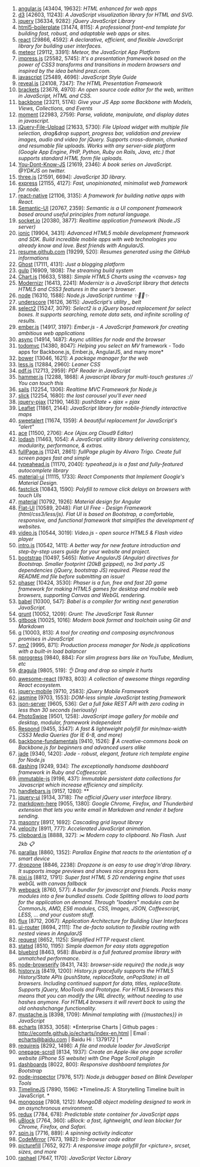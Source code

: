 1. [angular.js](https://github.com/angular/angular.js) [43404, 19632]: *HTML enhanced for web apps*
2. [d3](https://github.com/mbostock/d3) [42603, 11243]: *A JavaScript visualization library for HTML and SVG.*
3. [jquery](https://github.com/jquery/jquery) [36334, 9282]: *jQuery JavaScript Library*
4. [html5-boilerplate](https://github.com/h5bp/html5-boilerplate) [31474, 8115]: *A professional front-end template for building fast, robust, and adaptable web apps or sites.*
5. [react](https://github.com/facebook/react) [29866, 4592]: *A declarative, efficient, and flexible JavaScript library for building user interfaces.*
6. [meteor](https://github.com/meteor/meteor) [29112, 3391]: *Meteor, the JavaScript App Platform*
7. [impress.js](https://github.com/impress/impress.js) [25582, 5745]: *It's a presentation framework based on the power of CSS3 transforms and transitions in modern browsers and inspired by the idea behind prezi.com.*
8. [javascript](https://github.com/airbnb/javascript) [25489, 4696]: *JavaScript Style Guide*
9. [reveal.js](https://github.com/hakimel/reveal.js) [24108, 7347]: *The HTML Presentation Framework*
10. [brackets](https://github.com/adobe/brackets) [23678, 4970]: *An open source code editor for the web, written in JavaScript, HTML and CSS.*
11. [backbone](https://github.com/jashkenas/backbone) [23211, 5174]: *Give your JS App some Backbone with Models, Views, Collections, and Events*
12. [moment](https://github.com/moment/moment) [22983, 2759]: *Parse, validate, manipulate, and display dates in javascript.*
13. [jQuery-File-Upload](https://github.com/blueimp/jQuery-File-Upload) [21633, 5730]: *File Upload widget with multiple file selection, drag&drop support, progress bar, validation and preview images, audio and video for jQuery. Supports cross-domain, chunked and resumable file uploads. Works with any server-side platform (Google App Engine, PHP, Python, Ruby on Rails, Java, etc.) that supports standard HTML form file uploads.*
14. [You-Dont-Know-JS](https://github.com/getify/You-Dont-Know-JS) [21619, 2346]: *A book series on JavaScript. @YDKJS on twitter.*
15. [three.js](https://github.com/mrdoob/three.js) [21591, 6694]: *JavaScript 3D library.*
16. [express](https://github.com/strongloop/express) [21155, 4127]: *Fast, unopinionated, minimalist web framework for node.*
17. [react-native](https://github.com/facebook/react-native) [21106, 3135]: *A framework for building native apps with React.*
18. [Semantic-UI](https://github.com/Semantic-Org/Semantic-UI) [20767, 2359]: *Semantic is a UI component framework based around useful principles from natural language.*
19. [socket.io](https://github.com/socketio/socket.io) [20380, 3877]: *Realtime application framework (Node.JS server)*
20. [ionic](https://github.com/driftyco/ionic) [19904, 3431]: *Advanced HTML5 mobile development framework and SDK. Build incredible mobile apps with web technologies you already know and love. Best friends with AngularJS.*
21. [resume.github.com](https://github.com/resume/resume.github.com) [19299, 520]: *Resumes generated using the GitHub informations*
22. [Ghost](https://github.com/TryGhost/Ghost) [17111, 4131]: *Just a blogging platform*
23. [gulp](https://github.com/gulpjs/gulp) [16909, 1808]: *The streaming build system*
24. [Chart.js](https://github.com/nnnick/Chart.js) [16633, 5188]: *Simple HTML5 Charts using the \<canvas\> tag*
25. [Modernizr](https://github.com/Modernizr/Modernizr) [16413, 2241]: *Modernizr is a JavaScript library that detects HTML5 and CSS3 features in the user’s browser.*
26. [node](https://github.com/nodejs/node) [16310, 1588]: *Node.js JavaScript runtime :sparkles::turtle::rocket::sparkles:*
27. [underscore](https://github.com/jashkenas/underscore) [16126, 3615]: *JavaScript's utility _ belt*
28. [select2](https://github.com/select2/select2) [15247, 3079]: *Select2 is a jQuery based replacement for select boxes. It supports searching, remote data sets, and infinite scrolling of results.*
29. [ember.js](https://github.com/emberjs/ember.js) [14917, 3197]: *Ember.js - A JavaScript framework for creating ambitious web applications*
30. [async](https://github.com/caolan/async) [14914, 1487]: *Async utilities for node and the browser*
31. [todomvc](https://github.com/tastejs/todomvc) [14380, 8047]: *Helping you select an MV* framework - Todo apps for Backbone.js, Ember.js, AngularJS, and many more*
32. [bower](https://github.com/bower/bower) [13046, 1621]: *A package manager for the web*
33. [less.js](https://github.com/less/less.js) [12884, 2960]: *Leaner CSS*
34. [pdf.js](https://github.com/mozilla/pdf.js) [12713, 2959]: *PDF Reader in JavaScript*
35. [hammer.js](https://github.com/hammerjs/hammer.js) [12288, 1868]: *A javascript library for multi-touch gestures :// You can touch this*
36. [sails](https://github.com/balderdashy/sails) [12254, 1306]: *Realtime MVC Framework for Node.js*
37. [slick](https://github.com/kenwheeler/slick) [12254, 1680]: *the last carousel you'll ever need*
38. [jquery-pjax](https://github.com/defunkt/jquery-pjax) [12190, 1463]: *pushState + ajax = pjax*
39. [Leaflet](https://github.com/Leaflet/Leaflet) [11861, 2144]: *JavaScript library for mobile-friendly interactive maps*
40. [sweetalert](https://github.com/t4t5/sweetalert) [11674, 1359]: *A beautiful replacement for JavaScript's "alert"*
41. [ace](https://github.com/ajaxorg/ace) [11500, 2706]: *Ace (Ajax.org Cloud9 Editor)*
42. [lodash](https://github.com/lodash/lodash) [11463, 1054]: *A JavaScript utility library delivering consistency, modularity, performance, & extras.*
43. [fullPage.js](https://github.com/alvarotrigo/fullPage.js) [11241, 2861]: *fullPage plugin by Alvaro Trigo. Create full screen pages fast and simple*
44. [typeahead.js](https://github.com/twitter/typeahead.js) [11170, 2040]: *typeahead.js is a fast and fully-featured autocomplete library*
45. [material-ui](https://github.com/callemall/material-ui) [11115, 1733]: *React Components that Implement Google's Material Design.*
46. [fastclick](https://github.com/ftlabs/fastclick) [10843, 1590]: *Polyfill to remove click delays on browsers with touch UIs*
47. [material](https://github.com/angular/material) [10792, 1926]: *Material design for Angular*
48. [Flat-UI](https://github.com/designmodo/Flat-UI) [10589, 2048]: *Flat UI Free - Design Framework (html/css3/less/js). Flat UI is based on Bootstrap, a comfortable, responsive, and functional framework that simplifies the development of websites.*
49. [video.js](https://github.com/videojs/video.js) [10544, 3019]: *Video.js - open source HTML5 & Flash video player*
50. [intro.js](https://github.com/usablica/intro.js) [10542, 1411]: *A better way for new feature introduction and step-by-step users guide for your website and project.*
51. [bootstrap](https://github.com/angular-ui/bootstrap) [10497, 5465]: *Native AngularJS (Angular) directives for Bootstrap. Smaller footprint (20kB gzipped), no 3rd party JS dependencies (jQuery, bootstrap JS) required. Please read the README.md file before submitting an issue!*
52. [phaser](https://github.com/photonstorm/phaser) [10424, 3530]: *Phaser is a fun, free and fast 2D game framework for making HTML5 games for desktop and mobile web browsers, supporting Canvas and WebGL rendering.*
53. [babel](https://github.com/babel/babel) [10300, 547]: *Babel is a compiler for writing next generation JavaScript.*
54. [grunt](https://github.com/gruntjs/grunt) [10052, 1209]: *Grunt: The JavaScript Task Runner*
55. [gitbook](https://github.com/GitbookIO/gitbook) [10025, 1016]: *Modern book format and toolchain using Git and Markdown*
56. [q](https://github.com/kriskowal/q) [10003, 813]: *A tool for creating and composing asynchronous promises in JavaScript*
57. [pm2](https://github.com/Unitech/pm2) [9995, 871]: *Production process manager for Node.js applications with a built-in load balancer*
58. [nprogress](https://github.com/rstacruz/nprogress) [9840, 884]: *For slim progress bars like on YouTube, Medium, etc*
59. [dragula](https://github.com/bevacqua/dragula) [9805, 519]: *:ok_hand: Drag and drop so simple it hurts*
60. [awesome-react](https://github.com/enaqx/awesome-react) [9783, 803]: *A collection of awesome things regarding React ecosystem.*
61. [jquery-mobile](https://github.com/jquery/jquery-mobile) [9710, 2583]: *jQuery Mobile Framework*
62. [jasmine](https://github.com/jasmine/jasmine) [9703, 1553]: *DOM-less simple JavaScript testing framework*
63. [json-server](https://github.com/typicode/json-server) [9605, 536]: *Get a full fake REST API with zero coding in less than 30 seconds (seriously)*
64. [PhotoSwipe](https://github.com/dimsemenov/PhotoSwipe) [9501, 1258]: *JavaScript image gallery for mobile and desktop, modular, framework independent*
65. [Respond](https://github.com/scottjehl/Respond) [9455, 3347]: *A fast & lightweight polyfill for min/max-width CSS3 Media Queries (for IE 6-8, and more)*
66. [backbone-fundamentals](https://github.com/addyosmani/backbone-fundamentals) [9410, 1526]: *:book: A creative-commons book on Backbone.js for beginners and advanced users alike*
67. [jade](https://github.com/jadejs/jade) [9340, 1420]: *Jade - robust, elegant, feature rich template engine for Node.js*
68. [dashing](https://github.com/Shopify/dashing) [9249, 934]: *The exceptionally handsome dashboard framework in Ruby and Coffeescript.*
69. [immutable-js](https://github.com/facebook/immutable-js) [9196, 437]: *Immutable persistent data collections for Javascript which increase efficiency and simplicity.*
70. [handlebars.js](https://github.com/wycats/handlebars.js) [9157, 1280]: **
71. [jquery-ui](https://github.com/jquery/jquery-ui) [9134, 3718]: *The official jQuery user interface library.*
72. [markdown-here](https://github.com/adam-p/markdown-here) [9055, 1380]: *Google Chrome, Firefox, and Thunderbird extension that lets you write email in Markdown and render it before sending.*
73. [masonry](https://github.com/desandro/masonry) [8917, 1692]: *Cascading grid layout library*
74. [velocity](https://github.com/julianshapiro/velocity) [8911, 777]: *Accelerated JavaScript animation.*
75. [clipboard.js](https://github.com/zenorocha/clipboard.js) [8888, 327]: *:scissors: Modern copy to clipboard. No Flash. Just 2kb :clipboard:*
76. [parallax](https://github.com/wagerfield/parallax) [8860, 1352]: *Parallax Engine that reacts to the orientation of a smart device*
77. [dropzone](https://github.com/enyo/dropzone) [8846, 2238]: *Dropzone is an easy to use drag'n'drop library. It supports image previews and shows nice progress bars.*
78. [pixi.js](https://github.com/pixijs/pixi.js) [8812, 1791]: *Super fast HTML 5 2D rendering engine that uses webGL with canvas fallback*
79. [webpack](https://github.com/webpack/webpack) [8760, 577]: *A bundler for javascript and friends. Packs many modules into a few bundled assets. Code Splitting allows to load parts for the application on demand. Through "loaders" modules can be CommonJs, AMD, ES6 modules, CSS, Images, JSON, Coffeescript, LESS, ... and your custom stuff.*
80. [flux](https://github.com/facebook/flux) [8712, 2067]: *Application Architecture for Building User Interfaces*
81. [ui-router](https://github.com/angular-ui/ui-router) [8694, 2111]: *The de-facto solution to flexible routing with nested views in AngularJS*
82. [request](https://github.com/request/request) [8652, 1125]: *Simplified HTTP request client.*
83. [statsd](https://github.com/etsy/statsd) [8510, 1195]: *Simple daemon for easy stats aggregation*
84. [bluebird](https://github.com/petkaantonov/bluebird) [8463, 958]: *Bluebird is a full featured promise library with unmatched performance.*
85. [node-browserify](https://github.com/substack/node-browserify) [8431, 743]: *browser-side require() the node.js way*
86. [history.js](https://github.com/browserstate/history.js) [8419, 1200]: *History.js gracefully supports the HTML5 History/State APIs (pushState, replaceState, onPopState) in all browsers. Including continued support for data, titles, replaceState. Supports jQuery, MooTools and Prototype.  For HTML5 browsers this means that you can modify the URL directly, without needing to use hashes anymore. For HTML4 browsers it will revert back to using the old onhashchange functionality.*
87. [mustache.js](https://github.com/janl/mustache.js) [8398, 1709]: *Minimal templating with {{mustaches}} in JavaScript*
88. [echarts](https://github.com/ecomfe/echarts) [8353, 3058]: *Enterprise Charts | Github pages : http://ecomfe.github.io/echarts/index-en.html | Email : echarts@baidu.com | Baidu Hi : 1379172 | *
89. [requirejs](https://github.com/jrburke/requirejs) [8292, 1498]: *A file and module loader for JavaScript*
90. [onepage-scroll](https://github.com/peachananr/onepage-scroll) [8134, 1937]: *Create an Apple-like one page scroller website (iPhone 5S website) with One Page Scroll plugin*
91. [dashboards](https://github.com/keen/dashboards) [8022, 800]: *Responsive dashboard templates for Bootstrap*
92. [node-inspector](https://github.com/node-inspector/node-inspector) [7976, 517]: *Node.js debugger based on Blink Developer Tools*
93. [TimelineJS](https://github.com/NUKnightLab/TimelineJS) [7890, 1596]: *TimelineJS: A Storytelling Timeline built in JavaScript. *
94. [mongoose](https://github.com/Automattic/mongoose) [7808, 1212]: *MongoDB object modeling designed to work in an asynchronous environment.*
95. [redux](https://github.com/rackt/redux) [7784, 678]: *Predictable state container for JavaScript apps*
96. [uBlock](https://github.com/chrisaljoudi/uBlock) [7764, 360]: *uBlock: a fast, lightweight, and lean blocker for Chrome, Firefox, and Safari.*
97. [spin.js](https://github.com/fgnass/spin.js) [7716, 889]: *A spinning activity indicator*
98. [CodeMirror](https://github.com/codemirror/CodeMirror) [7673, 1982]: *In-browser code editor*
99. [picturefill](https://github.com/scottjehl/picturefill) [7652, 927]: *A responsive image polyfill for \<picture\>, srcset, sizes, and more*
100. [raphael](https://github.com/DmitryBaranovskiy/raphael) [7647, 1170]: *JavaScript Vector Library*
